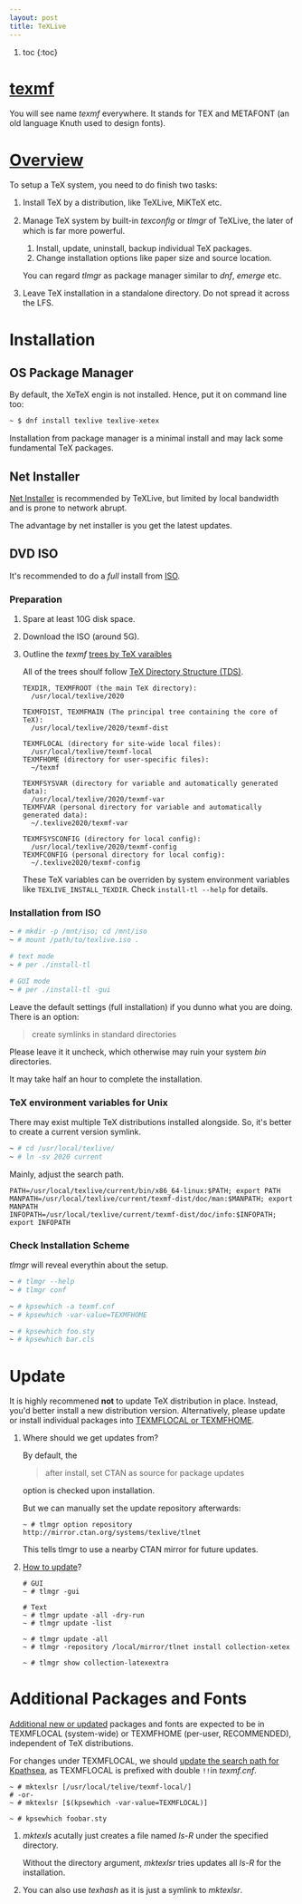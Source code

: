 ```yaml
---
layout: post
title: TeXLive
---
```


1. toc
{:toc}

# [texmf](https://tex.stackexchange.com/a/77726)

You will see name _texmf_ everywhere. It stands for TEX and METAFONT (an old language Knuth used to design fonts).

# [Overview](http://tug.org/texlive/doc/texlive-en/texlive-en.html)

To setup a TeX system, you need to do finish two tasks:

1. Install TeX by a distribution, like TeXLive, MiKTeX etc.
2. Manage TeX system by built-in _texconﬁg_ or _tlmgr_ of TeXLive, the later of which is far more powerful.
   1. Install, update, uninstall, backup individual TeX packages.
   2. Change installation options like paper size and source location.

   You can regard _tlmgr_ as package manager similar to _dnf_, _emerge_ etc.
3. Leave TeX installation in a standalone directory. Do not spread it across the LFS.

# Installation

## OS Package Manager

By default, the XeTeX engin is not installed. Hence, put it on command line too:

```bash
~ $ dnf install texlive texlive-xetex
```

Installation from package manager is a minimal install and may lack some fundamental TeX packages.

## Net Installer

[Net Installer](https://tug.org/texlive/acquire-netinstall.html) is recommended by TeXLive, but limited by local bandwidth and is prone to network abrupt.

The advantage by net installer is you get the latest updates.

## DVD ISO

It's recommended to do a _full_ install from [ISO](https://mirror.lzu.edu.cn/CTAN/systems/texlive/Images/texlive.iso).

### Preparation

1. Spare at least 10G disk space.
2. Download the ISO (around 5G).
3. Outline the _texmf_ [trees by TeX varaibles](http://www.tug.org/texlive/doc/texlive-en/texlive-en.html#x1-110002.3)

   All of the trees shoulf follow [TeX Directory Structure (TDS)](https://tug.org/tds).

   ```
   TEXDIR, TEXMFROOT (the main TeX directory):
     /usr/local/texlive/2020

   TEXMFDIST, TEXMFMAIN (The principal tree containing the core of TeX):
     /usr/local/texlive/2020/texmf-dist

   TEXMFLOCAL (directory for site-wide local files):
     /usr/local/texlive/texmf-local
   TEXMFHOME (directory for user-specific files):
     ~/texmf

   TEXMFSYSVAR (directory for variable and automatically generated data):
     /usr/local/texlive/2020/texmf-var
   TEXMFVAR (personal directory for variable and automatically generated data):
     ~/.texlive2020/texmf-var

   TEXMFSYSCONFIG (directory for local config):
     /usr/local/texlive/2020/texmf-config
   TEXMFCONFIG (personal directory for local config):
     ~/.texlive2020/texmf-config
   ```

   These TeX variables can be overriden by system environment variables like `TEXLIVE_INSTALL_TEXDIR`. Check `install-tl --help` for details.

### Installation from ISO

```bash
~ # mkdir -p /mnt/iso; cd /mnt/iso
~ # mount /path/to/texlive.iso .

# text mode
~ # per ./install-tl

# GUI mode
~ # per ./install-tl -gui
```

Leave the default settings (full installation) if you dunno what you are doing. There is an option:

> create symlinks in standard directories

Please leave it it uncheck, which otherwise may ruin your system _bin_ directories.

It may take half an hour to complete the installation.

### TeX environment variables for Unix

There may exist multiple TeX distributions installed alongside. So, it's better to create a current version symlink.

```bash
~ # cd /usr/local/texlive/
~ # ln -sv 2020 current 
```

Mainly, adjust the search path.

```
PATH=/usr/local/texlive/current/bin/x86_64-linux:$PATH; export PATH
MANPATH=/usr/local/texlive/current/texmf-dist/doc/man:$MANPATH; export MANPATH
INFOPATH=/usr/local/texlive/current/texmf-dist/doc/info:$INFOPATH; export INFOPATH
```

### Check Installation Scheme

_tlmgr_ will reveal everythin about the setup.

```bash
~ # tlmgr --help
~ # tlmgr conf

~ # kpsewhich -a texmf.cnf
~ # kpsewhich -var-value=TEXMFHOME

~ # kpsewhich foo.sty
~ # kpsewhich bar.cls
```

# Update

It is highly recommened __not__ to update TeX distribution in place. Instead, you'd better install a new distribution version. Alternatively, please update or install individual packages into [TEXMFLOCAL or TEXMFHOME](#additional-packages-and-fonts).

1. Where should we get updates from?

   By default, the

   >after install, set CTAN as source for package updates

   option is checked upon installation.

   But we can manually set the update repository afterwards:

   ```
   ~ # tlmgr option repository http://mirror.ctan.org/systems/texlive/tlnet
   ```

   This tells tlmgr to use a nearby CTAN mirror for future updates.
2. [How to update](http://tug.org/texlive/doc/texlive-en/texlive-en.html#x1-450005.2)?

   ```
   # GUI
   ~ # tlmgr -gui

   # Text
   ~ # tlmgr update -all -dry-run
   ~ # tlmgr update -list

   ~ # tlmgr update -all
   ~ # tlmgr -repository /local/mirror/tlnet install collection-xetex

   ~ # tlmgr show collection-latexextra
   ```

# Additional Packages and Fonts

[Additional new or updated](http://www.tug.org/texlive/doc/texlive-en/texlive-en.html#x1-360003.4.6) packages and fonts are expected to be in TEXMFLOCAL (system-wide) or TEXMFHOME (per-user, RECOMMENDED), independent of TeX distributions.

For changes under TEXMFLOCAL, we should [update the search path for Kpathsea](https://tex.stackexchange.com/q/476537), as TEXMFLOCAL is prefixed with double `!!`in _texmf.cnf_.

```
~ # mktexlsr [/usr/local/telive/texmf-local/]
# -or-
~ # mktexlsr [$(kpsewhich -var-value=TEXMFLOCAL)]

~ # kpsewhich foobar.sty
```

1. _mktexls_ acutally just creates a file named _ls-R_ under the specified directory.

   Without the directory argument, _mktexlsr_ tries updates all _ls-R_ for the installation.
2. You can also use *texhash* as it is just a symlink to _mktexlsr_.
